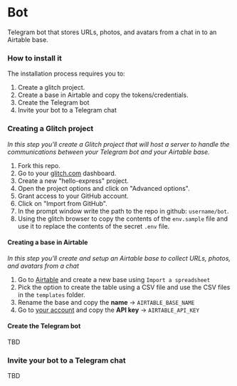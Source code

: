 Bot
=================

Telegram bot that stores URLs, photos, and avatars from a chat in to an Airtable base. 

### How to install it

The installation process requires you to: 

1. Create a glitch project.
2. Create a base in Airtable and copy the tokens/credentials.
3. Create the Telegram bot
4. Invite your bot to a Telegram chat

### Creating a Glitch project

*In this step you'll create a Glitch project that will host a server to handle the communications between your Telegram bot and your Airtable base.*

1. Fork this repo.
2. Go to your [glitch.com](https://glitch.com) dashboard.
3. Create a new "hello-express" project.
4. Open the project options and click on "Advanced options".
5. Grant access to your GitHub account.
6. Click on "Import from GitHub".
7. In the prompt window write the path to the repo in github: `username/bot`.
8. Using the glitch browser to copy the contents of the `env.sample` file and use it to replace the contents of the secret `.env` file.

#### Creating a base in Airtable

*In this step you'll create and setup an Airtable base to collect URLs, photos, and avatars from a chat*

1. Go to [Airtable](https://airtable.com) and create a new base using `Import a spreadsheet`
2. Pick the option to create the table using a CSV file and use the CSV files in the `templates` folder.
3. Rename the base and copy the **name** → `AIRTABLE_BASE_NAME`
4. Go to [your account](https://airtable.com/account) and copy the **API key** → `AIRTABLE_API_KEY`

#### Create the Telegram bot

TBD

### Invite your bot to a Telegram chat

TBD
